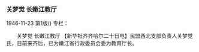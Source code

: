 ### 关梦觉  长嫩江教厅

1946-11-23
第1版()
专栏：

　　关梦觉
    长嫩江教厅
    【新华社齐齐哈尔二十日电】民盟西北支部负责人关梦觉氏，日前来齐后，已为嫩江省行政委员会委为教育厅长。
